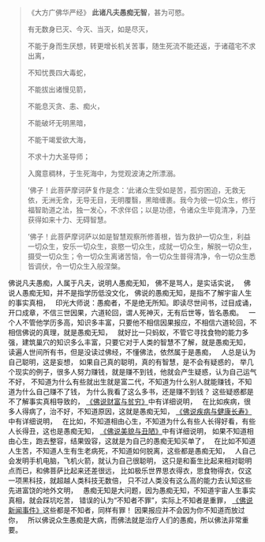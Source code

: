 > 《大方广佛华严经》
> **此诸凡夫愚痴无智**，甚为可愍。
> 
> 有无数身已灭、今灭、当灭，如是尽灭，
> 
> 不能于身而生厌想，转更增长机关苦事，随生死流不能还返，于诸蕴宅不求出离，
> 
> 不知忧畏四大毒蛇，
> 
> 不能拔出诸慢见箭，
> 
> 不能息灭贪、恚、痴火，
> 
> 不能破坏无明黑暗，
> 
> 不能干竭爱欲大海，
> 
> 不求十力大圣导师；
> 
> 入魔意稠林，于生死海中，为觉观波涛之所漂溺。
> 
> ’佛子！此菩萨摩诃萨复作是念：‘此诸众生受如是苦，孤穷困迫，无救无依，无洲无舍，无导无目，无明覆翳，黑暗缠裹。我今为彼一切众生，修行福智助道之法，独一发心，不求伴侣；以是功德，令诸众生毕竟清净，乃至获得如来十力、无碍智慧。
> 
> ’佛子！此菩萨摩诃萨以如是智慧观察所修善根，皆为救护一切众生，利益一切众生，安乐一切众生，哀愍一切众生，成就一切众生，解脱一切众生，摄受一切众生；令一切众生离诸苦恼，令一切众生普得清净，令一切众生悉皆调伏，令一切众生入般涅槃。

佛说凡夫愚痴，人属于凡夫，说明人愚痴无知，
佛不是骂人，是实话实说，
&nbsp;
佛说人愚痴无知，并不是指学历低没文化，
佛说的愚痴无知，是指不了解宇宙人生的事实真相，
&nbsp;
印光大师说：愚痴者，不是绝无所知。即读尽世间书，过目成诵，开口成章，不信三世因果，六道轮回，谓人死神灭，无有后世等，皆名愚痴。
&nbsp;
一个人不管他学历多高，知识多丰富，只要他不相信因果报应，不相信六道轮回，不相信佛说的真理，就是愚痴无知，
&nbsp;
就好比一只蚂蚁，不管它寻找食物的能力多强，建筑巢穴的知识多么丰富，只要它对于人类的智慧不了解，就是愚痴无知，
&nbsp;
读遍人世间所有书，但是没读过佛经，不懂佛法，依然属于是愚痴，
&nbsp;
人总是认为自己聪明，这是妄想，
如果自己真的聪明，真的有智慧，是不会有疑惑的，
举几个现实的例子，很多人努力赚钱，就是赚不到钱，他就会产生疑惑，认为自己运气不好，
不知道为什么有些就出生就是富二代，不知道为什么别人就能赚钱，不知道为什么自己赚不了钱，
为什么我看了这么多书，还是赚不到钱？
这些疑惑都是不了解事实真相导致的，
[《佛说财富与贫穷》](https://7qrbxke2v5.k.topthink.com/@kmrvnqw2lx/mulu.html)中有详细说明，
&nbsp;
在比如疾病，很多人得病了，治不好，不知道原因，这就是愚痴无知，
[《佛说疾病与健康长寿》](https://7qrbxke2v5.k.topthink.com/@ogr85b1re1/mulu.html)中有详细说明，
&nbsp;
在比如，不知道相由心生，不知道为什么有些人长得好看，有些人长得丑，这也是愚痴无知，
[《佛说美貌与丑陋》](https://7qrbxke2v5.k.topthink.com/@g1rwo5e2ov/mulu.html)中有详细说明，
如果不知道相由心生，跑去整容，结果毁容，这就是为自己的愚痴无知买单了，
&nbsp;
在比如不知道人生苦，不知道人生有生老病死，不知道如何脱离，这些都是愚痴无知，
&nbsp;
人自己会发明手机电脑，飞机火箭，就认为自己很聪明，
这只是和畜生比起来相对聪明点而已，和佛菩萨比起来还差很远，
比如极乐世界思衣得衣，思食物得衣，仅这一项黑科技，就超越人类科技无数倍，
只不过人类没有这么高的能力去认知这些先进富饶的地外文明，
&nbsp;
愚痴无知是大问题，因为愚痴无知，不知道宇宙人生事实真相，就会踩坑吃苦，
错误的认为“不知者不罪”，实际上不知者是重罪，
[《佛说新闻事件》](https://7qrbxke2v5.k.topthink.com/@ln2qd8jrdg/mulu.html)这些都是不知者，同样有罪！
因果报应并不会因为你不知道而放过你，
&nbsp;
所以佛说众生愚痴是大病，而佛法就是治疗人们的愚痴，所以佛法非常重要。